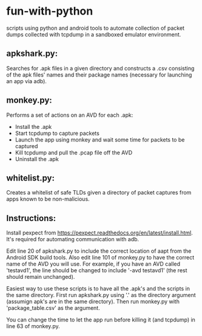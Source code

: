 # fun-with-python
scripts using python and android tools to automate collection of packet dumps collected with tcpdump in a sandboxed emulator environment.

apkshark.py:
-----------
Searches for .apk files in a given directory and constructs a .csv consisting of the apk files' names and their package names (necessary for launching an app via adb).

monkey.py:
----------
Performs a set of actions on an AVD for each .apk:
   - Install the .apk
   - Start tcpdump to capture packets
   - Launch the app using monkey and wait some time for packets to be captured
   - Kill tcpdump and pull the .pcap file off the AVD
   - Uninstall the .apk

whitelist.py:
-------------
Creates a whitelist of safe TLDs given a directory of packet captures from apps known to be non-malicious.

Instructions:
-------------

Install pexpect from https://pexpect.readthedocs.org/en/latest/install.html. It's required for automating communication with adb.

Edit line 20 of apkshark.py to include the correct location of aapt from the Android SDK build tools. Also edit line 101 of monkey.py to have the correct name of the AVD you will use. For example, if you have an AVD called 'testavd1', the line should be changed to include '-avd testavd1' (the rest should remain unchanged).

Easiest way to use these scripts is to have all the .apk's and the scripts in the same directory. First run apkshark.py using '.' as the directory argument (assumign apk's are in the same directory). Then run monkey.py with 'package_table.csv' as the argument.

You can change the time to let the app run before killing it (and tcpdump) in line 63 of monkey.py.
